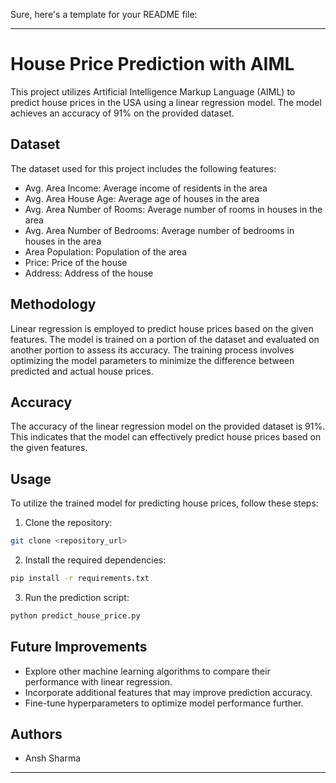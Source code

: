 Sure, here's a template for your README file:

---

# House Price Prediction with AIML

This project utilizes Artificial Intelligence Markup Language (AIML) to predict house prices in the USA using a linear regression model. The model achieves an accuracy of 91% on the provided dataset.

## Dataset

The dataset used for this project includes the following features:

- Avg. Area Income: Average income of residents in the area
- Avg. Area House Age: Average age of houses in the area
- Avg. Area Number of Rooms: Average number of rooms in houses in the area
- Avg. Area Number of Bedrooms: Average number of bedrooms in houses in the area
- Area Population: Population of the area
- Price: Price of the house
- Address: Address of the house

## Methodology

Linear regression is employed to predict house prices based on the given features. The model is trained on a portion of the dataset and evaluated on another portion to assess its accuracy. The training process involves optimizing the model parameters to minimize the difference between predicted and actual house prices.

## Accuracy

The accuracy of the linear regression model on the provided dataset is 91%. This indicates that the model can effectively predict house prices based on the given features.

## Usage

To utilize the trained model for predicting house prices, follow these steps:

1. Clone the repository:

```bash
git clone <repository_url>
```

2. Install the required dependencies:

```bash
pip install -r requirements.txt
```

3. Run the prediction script:

```bash
python predict_house_price.py
```

## Future Improvements

- Explore other machine learning algorithms to compare their performance with linear regression.
- Incorporate additional features that may improve prediction accuracy.
- Fine-tune hyperparameters to optimize model performance further.

## Authors

- Ansh Sharma



---

